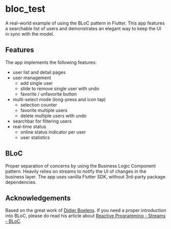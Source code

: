 # bloc_test

A real-world example of using the BLoC pattern in Flutter. This app features a searchable list of users and demonstrates an elegant way to keep the UI in sync with the model.

## Features
The app implements the following features:
- user list and detail pages
- user management
  - add single user
  - slide to remove single user with undo
  - favorite / unfavorite button
- multi-select mode (long-press and icon tap)
  - selection counter
  - favorite multiple users
  - delete multiple users with undo
- searchbar for filtering users
- real-time status
  - online status indicator per user
  - user statistics

## BLoC
Proper separation of concerns by using the Business Logic Component pattern. Heavily relies on streams to notify the UI of changes in the business layer. The app uses vanilla Flutter SDK, without 3rd-party package dependencies.

## Acknowledgements
Based on the great work of [Didier Boelens](https://www.didierboelens.com/). If you need a proper introduction into BLoC, please do read his article about [Reactive Programming - Streams - BLoC](https://www.didierboelens.com/2018/08/reactive-programming---streams---bloc/).
